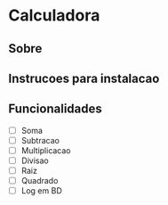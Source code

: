 # Calculadora


## Sobre


## Instrucoes para instalacao


## Funcionalidades

- [ ] Soma
- [ ] Subtracao
- [ ] Multiplicacao
- [ ] Divisao
- [ ] Raiz
- [ ] Quadrado
- [ ] Log em BD